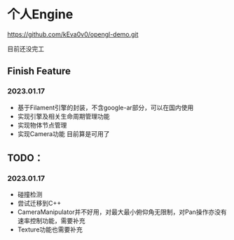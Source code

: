 # 个人Engine

https://github.com/kEva0v0/opengl-demo.git

目前还没完工

## Finish Feature

### 2023.01.17

- 基于Filament引擎的封装，不含google-ar部分，可以在国内使用
- 实现引擎及相关生命周期管理功能
- 实现物体节点管理
- 实现Camera功能
目前算是可用了

## TODO：

### 2023.01.17
- 碰撞检测
- 尝试迁移到C++
- CameraManipulator并不好用，对最大最小俯仰角无限制，对Pan操作亦没有速率控制功能，需要补充
- Texture功能也需要补充